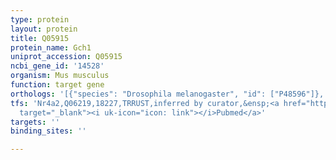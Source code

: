 ```yaml
---
type: protein
layout: protein
title: Q05915
protein_name: Gch1
uniprot_accession: Q05915
ncbi_gene_id: '14528'
organism: Mus musculus
function: target gene
orthologs: '[{"species": "Drosophila melanogaster", "id": ["P48596"]}, {"species": "Caenorhabditis elegans", "id": ["Q19980"]}, {"species": "Homo sapiens", "id": ["<a href=\"/protein/p30793\">P30793</a>"]}, {"species": "Rattus norvegicus", "id": ["P22288"]}, {"species": "Saccharomyces cerevisiae", "id": ["P51601"]}]'
tfs: 'Nr4a2,Q06219,18227,TRRUST,inferred by curator,&ensp;<a href="https://www.ncbi.nlm.nih.gov/pubmed/?term=29087512%5Buid%5D+OR+17394463%5Buid%5D"
  target="_blank"><i uk-icon="icon: link"></i>Pubmed</a>'
targets: ''
binding_sites: ''

---
```

